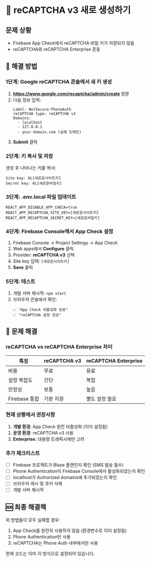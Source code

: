 # 🔐 reCAPTCHA v3 새로 생성하기

## 문제 상황
- Firebase App Check에서 reCAPTCHA 비밀 키가 저장되지 않음
- reCAPTCHA와 reCAPTCHA Enterprise 혼동

## 🚀 해결 방법

### 1단계: Google reCAPTCHA 콘솔에서 새 키 생성

1. **https://www.google.com/recaptcha/admin/create** 방문
2. 다음 정보 입력:
   ```
   Label: NetSecure-PhoneAuth
   reCAPTCHA type: reCAPTCHA v3
   Domains: 
     - localhost
     - 127.0.0.1
     - your-domain.com (실제 도메인)
   ```
3. **Submit** 클릭

### 2단계: 키 복사 및 저장

생성 후 나타나는 키를 복사:
```
Site key: 6L[새로운사이트키]
Secret key: 6L[새로운비밀키]
```

### 3단계: .env.local 파일 업데이트

```env
REACT_APP_DISABLE_APP_CHECK=true
REACT_APP_RECAPTCHA_SITE_KEY=[새로운사이트키]
REACT_APP_RECAPTCHA_SECRET_KEY=[새로운비밀키]
```

### 4단계: Firebase Console에서 App Check 설정

1. Firebase Console → Project Settings → App Check
2. Web apps에서 **Configure** 클릭
3. Provider: **reCAPTCHA v3** 선택
4. Site key 입력: `[새로운사이트키]`
5. **Save** 클릭

### 5단계: 테스트

1. 개발 서버 재시작: `npm start`
2. 브라우저 콘솔에서 확인:
   ```
   ✅ "App Check 비활성화 완료"
   ✅ "reCAPTCHA 설정 성공"
   ```

## 🔧 문제 해결

### reCAPTCHA vs reCAPTCHA Enterprise 차이

| 특징 | reCAPTCHA v3 | reCAPTCHA Enterprise |
|------|-------------|---------------------|
| 비용 | 무료 | 유료 |
| 설정 복잡도 | 간단 | 복잡 |
| 안정성 | 보통 | 높음 |
| Firebase 통합 | 기본 지원 | 별도 설정 필요 |

### 현재 상황에서 권장사항

1. **개발 환경**: App Check 완전 비활성화 (이미 설정됨)
2. **운영 환경**: reCAPTCHA v3 사용
3. **Enterprise**: 대용량 트래픽시에만 고려

### 추가 체크리스트

- [ ] Firebase 프로젝트가 Blaze 플랜인지 확인 (SMS 발송 필수)
- [ ] Phone Authentication이 Firebase Console에서 활성화되었는지 확인
- [ ] localhost가 Authorized domains에 추가되었는지 확인
- [ ] 브라우저 캐시 및 쿠키 삭제
- [ ] 개발 서버 재시작

## 🆘 최종 해결책

위 방법들이 모두 실패할 경우:
1. App Check를 완전히 사용하지 않음 (환경변수로 이미 설정됨)
2. Phone Authentication만 사용
3. reCAPTCHA는 Phone Auth 내부에서만 사용

현재 코드는 이미 이 방식으로 설정되어 있습니다.
